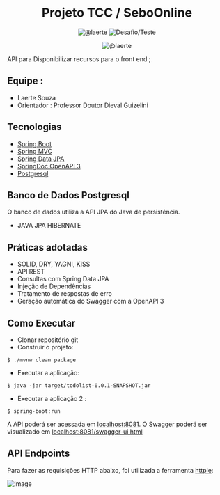 <h1 align="center">
  Projeto TCC / SeboOnline
</h1>

<p align="center">
 <img src="https://img.shields.io/static/v1?label=SeboOnline&message=SistemaWeb&color=8257E5&labelColor=000000" alt="@laerte" />
 <img src="https://img.shields.io/static/v1?label=UFPR&message=TCC&color=8257E5&labelColor=000000" alt="Desafio/Teste" />
</p>

<p align="center">
 <img src="https://img.shields.io/static/v1?label=BACKEND&message=SPRING&color=8257E5&labelColor=000000" alt="@laerte" />
</p>

API para Disponibilizar recursos para o front end ;

## Equipe :
<ul>
  
  <li>Laerte Souza</li>

  <li>Orientador :  Professor Doutor Dieval Guizelini</li>
</ul>


## Tecnologias
 
- [Spring Boot](https://spring.io/projects/spring-boot)
- [Spring MVC](https://docs.spring.io/spring-framework/reference/web/webmvc.html)
- [Spring Data JPA](https://spring.io/projects/spring-data-jpa)
- [SpringDoc OpenAPI 3](https://springdoc.org/v2/#spring-webflux-support)
- [Postgresql](https://www.postgresql.org/download/)

## Banco de Dados Postgresql

O banco de dados utiliza a API JPA do Java de persistência.
- JAVA JPA HIBERNATE

## **Práticas adotadas**

- SOLID, DRY, YAGNI, KISS
- API REST
- Consultas com Spring Data JPA
- Injeção de Dependências
- Tratamento de respostas de erro
- Geração automática do Swagger com a OpenAPI 3

## Como Executar

- Clonar repositório git
- Construir o projeto:
```
$ ./mvnw clean package
```
- Executar a aplicação:
```
$ java -jar target/todolist-0.0.1-SNAPSHOT.jar
```


- Executar a aplicação 2 :
```
$ spring-boot:run
```

A API poderá ser acessada em [localhost:8081](http://localhost:8081).
O Swagger poderá ser visualizado em [localhost:8081/swagger-ui.html](http://localhost:8081/swagger-ui.html)

## API Endpoints

Para fazer as requisições HTTP abaixo, foi utilizada a ferramenta [httpie](https://httpie.io):


![image](https://github.com/LaerteC/Sebo_Online_Backend/assets/66754738/7e5edc1a-4612-4341-9a80-6a00de65eb79)

